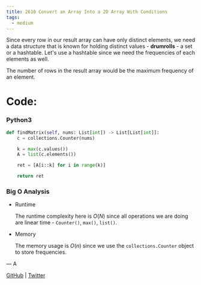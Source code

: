 ```yaml
---
title: 2610 Convert an Array Into a 2D Array With Conditions
tags:
  - medium
---
```


Since every row in our result array can have only distinct elements, we need a data structure that is known for holding distinct values - **drumrolls** - a set or a hashtable. Let's use a hashtable since we need the frequencies of each elements as well. 

The number of rows in the result array would be the maximum frequency of an element.



# Code:

### Python3

```python
def findMatrix(self, nums: List[int]) -> List[List[int]]:
    c = collections.Counter(nums)

    k = max(c.values())
    A = list(c.elements())

    ret = [A[i::k] for i in range(k)]

    return ret
```

### Big O Analysis

- Runtime

  The runtime complexity here is $O(N)$ since all operations we are doing are linear time - `Counter()`, `max()`, `list()`.

- Memory

  The memory usage is $O(n)$ since we use the `collections.Counter` object to store frequencies.

— A

[GitHub](https://github.com/AtharvaKamble) | [Twitter](https://twitter.com/AtharvaKamble07)
